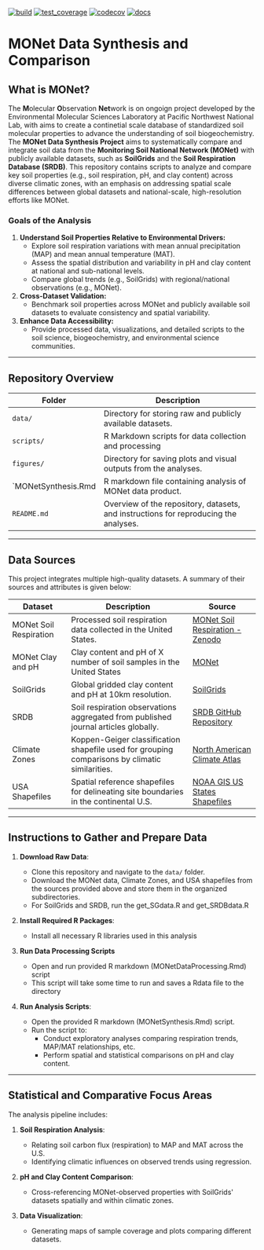 <!-- badges: start -->
[![build](https://github.com/JGCRI/rtemplate/workflows/build/badge.svg)](https://github.com/JGCRI/rtemplate/workflows/build/badge.svg?branch=main)
[![test_coverage](https://github.com/JGCRI/rtemplate/actions/workflows/test_coverage.yml/badge.svg?branch=main)](https://github.com/JGCRI/rtemplate/actions/workflows/test_coverage.yml)
[![codecov](https://codecov.io/gh/JGCRI/rtemplate/branch/main/graph/badge.svg?token=XQ913U4IYM)](https://codecov.io/gh/JGCRI/rtemplate)
[![docs](https://github.com/JGCRI/rtemplate/actions/workflows/docs.yaml/badge.svg?branch=main)](https://github.com/JGCRI/rtemplate/actions/workflows/docs.yaml)
<!-- badges: end -->


# MONet Data Synthesis and Comparison 

## What is MONet?

The **M**olecular **O**bservation **Net**work is on ongoign project developed by the Environmental Molecular Sciences Laboratory at Pacific Northwest National Lab, with aims to create a continetial scale database of standardized soil molecular properties to advance the understanding of soil biogeochemistry.
The **MONet Data Synthesis Project** aims to systematically compare and integrate soil data from the **Monitoring Soil National Network (MONet)** with publicly available datasets, such as **SoilGrids** and the **Soil Respiration Database (SRDB)**. This repository contains scripts to analyze and compare key soil properties (e.g., soil respiration, pH, and clay content) across diverse climatic zones, with an emphasis on addressing spatial scale differences between global datasets and national-scale, high-resolution efforts like MONet.

### Goals of the Analysis

1. **Understand Soil Properties Relative to Environmental Drivers:**
   - Explore soil respiration variations with mean annual precipitation (MAP) and mean annual temperature (MAT).
   - Assess the spatial distribution and variability in pH and clay content at national and sub-national levels.
   - Compare global trends (e.g., SoilGrids) with regional/national observations (e.g., MONet).
2. **Cross-Dataset Validation:**
   - Benchmark soil properties across MONet and publicly available soil datasets to evaluate consistency and spatial variability.
3. **Enhance Data Accessibility:**
   - Provide processed data, visualizations, and detailed scripts to the soil science, biogeochemistry, and environmental science communities.

---

## Repository Overview

| **Folder**       | **Description**                                                                                  |
|-------------------|--------------------------------------------------------------------------------------------------|
| `data/`           | Directory for storing raw and publicly available datasets.                                       |
| `scripts/`        | R Markdown scripts for data collection and processing		                               |
| `figures/`        | Directory for saving plots and visual outputs from the analyses.                                 |
|`MONetSynthesis.Rmd| R markdown file containing analysis of MONet data product.				       |
| `README.md`       | Overview of the repository, datasets, and instructions for reproducing the analyses.             |

---

## Data Sources

This project integrates multiple high-quality datasets. A summary of their sources and attributes is given below:

| **Dataset**             | **Description**                                                                                                     | **Source**                                                                                                          |
|-------------------------|---------------------------------------------------------------------------------------------------------------------|---------------------------------------------------------------------------------------------------------------------|
| MONet Soil Respiration  | Processed soil respiration data collected in the United States.                                                    | [MONet Soil Respiration - Zenodo](https://zenodo.org/records/15328215)                                              |
| MONet Clay and pH       | Clay content and pH of X number of soil samples in the United States                                               | [MONet](https://sc-data.emsl.pnnl.gov/monet)
| SoilGrids               | Global gridded clay content and pH at 10km resolution.                         					| [SoilGrids](https://soilgrids.org/)                                                                                 |
| SRDB                    | Soil respiration observations aggregated from published journal articles globally.                                  | [SRDB GitHub Repository](https://github.com/bpbond/srdb)                                                            |
| Climate Zones           | Koppen-Geiger classification shapefile used for grouping comparisons by climatic similarities.                     | [North American Climate Atlas](https://www.cec.org/north-american-environmental-atlas/climate-zones-of-north-america) |
| USA Shapefiles          | Spatial reference shapefiles for delineating site boundaries in the continental U.S.                               | [NOAA GIS US States Shapefiles](https://www.weather.gov/gis/USStates)                                               |

---

## Instructions to Gather and Prepare Data

1. **Download Raw Data**:
   - Clone this repository and navigate to the `data/` folder.
   - Download the MONet data, Climate Zones, and USA shapefiles from the sources provided above and store them in the organized subdirectories.
   - For SoilGrids and SRDB, run the get_SGdata.R and get_SRDBdata.R 
   
2. **Install Required R Packages**:
   - Install all necessary R libraries used in this analysis

3. **Run Data Processing Scripts**
   - Open and run provided R markdown (MONetDataProcessing.Rmd) script
   - This script will take some time to run and saves a Rdata file to the directory

4. **Run Analysis Scripts**:
   - Open the provided R markdown (MONetSynthesis.Rmd) script.
   - Run the script to:
     - Conduct exploratory analyses comparing respiration trends, MAP/MAT relationships, etc.
     - Perform spatial and statistical comparisons on pH and clay content.

---

## Statistical and Comparative Focus Areas
The analysis pipeline includes:

1. **Soil Respiration Analysis**:
   - Relating soil carbon flux (respiration) to MAP and MAT across the U.S.
   - Identifying climatic influences on observed trends using regression.

2. **pH and Clay Content Comparison**:
   - Cross-referencing MONet-observed properties with SoilGrids' datasets spatially and within climatic zones.

4. **Data Visualization**:
   - Generating maps of sample coverage and plots comparing different datasets.
